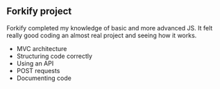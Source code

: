 ## Forkify project

Forkify completed my knowledge of basic and more advanced JS. It felt really good coding an almost real project and seeing how it works.

- MVC architecture
- Structuring code correctly
- Using an API
- POST requests
- Documenting code
